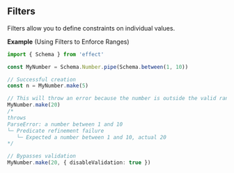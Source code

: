## Filters

Filters allow you to define constraints on individual values.

**Example** (Using Filters to Enforce Ranges)

```ts twoslash
import { Schema } from 'effect'

const MyNumber = Schema.Number.pipe(Schema.between(1, 10))

// Successful creation
const n = MyNumber.make(5)

// This will throw an error because the number is outside the valid range
MyNumber.make(20)
/*
throws
ParseError: a number between 1 and 10
└─ Predicate refinement failure
   └─ Expected a number between 1 and 10, actual 20
*/

// Bypasses validation
MyNumber.make(20, { disableValidation: true })
```
